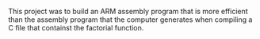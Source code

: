 This project was to build an ARM assembly program that is more efficient than the assembly program that the computer generates
when compiling a C file that containst the factorial function.
